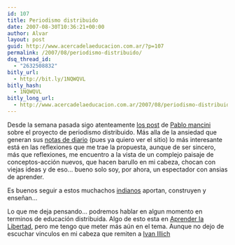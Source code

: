 ```yaml
---
id: 107
title: Periodismo distribuido
date: 2007-08-30T10:36:21+00:00
author: Alvar
layout: post
guid: http://www.acercadelaeducacion.com.ar/?p=107
permalink: /2007/08/periodismo-distribuido/
dsq_thread_id:
  - "2632508832"
bitly_url:
  - http://bit.ly/1NQWQVL
bitly_hash:
  - 1NQWQVL
bitly_long_url:
  - http://www.acercadelaeducacion.com.ar/2007/08/periodismo-distribuido/
---
```

Desde la semana pasada sigo atenteamente <a href="http://www.pablomancini.com.ar/proximo-proyecto-periodismo-distribuido/trackback/">los post</a> de <a href="http://www.pablomancini.com.ar">Pablo mancini</a> sobre el proyecto de periodismo distribuido. Más alla de la ansiedad que generan sus <a href="http://www.pablomancini.com.ar/periodismo-distribuido-diario-del-proyecto-1/feed/">notas de diario</a> (pues ya quiero ver el sitio) lo más interesante está en las reflexiones que me trae la propuesta, aunque de ser sincero, más que reflexiones, me encuentro a la vista de un complejo paisaje de conceptos-acción nuevos, que hacen barullo en mi cabeza, chocan con viejas ideas y de eso... bueno solo soy, por ahora, un espectador con ansias de aprender.

Es buenos seguir a estos muchachos <a href="http://lasindias.com/">indianos</a> aportan, construyen y enseñan...

Lo que me deja pensando... podremos hablar en algun momento en terminos de educación distribuida. Algo de esto esta en <a href="http://www.aprenderlalibertad.org/">Aprender la Libertad</a>, pero me tengo que meter más aún en el tema. Aunque no dejo de escuchar vinculos en mi cabeza que remiten a <a href="http://es.wikipedia.org/wiki/Iv%C3%A1n_Illich">Ivan Illich </a>